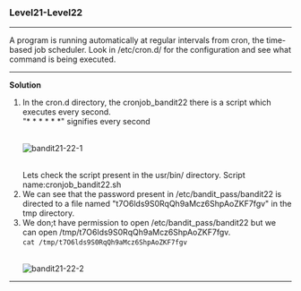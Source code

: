 ### Level21-Level22

<hr>
A program is running automatically at regular intervals from cron, the time-based job scheduler. Look in /etc/cron.d/ for the configuration and see what command is being executed.
<hr/>

<b>Solution</b><br/>

<p>
<ol>

<li>In the cron.d directory, the cronjob_bandit22 there is a script which executes every second.<br/>
"* * * * * *" signifies every second
</li>
<br/>

![bandit21-22-1](https://user-images.githubusercontent.com/88927842/183336804-b9b649de-8a47-4a84-b3fa-0bf8df3d0b75.png)

<br/>
</li>Lets check the script present in the usr/bin/ directory. Script name:cronjob_bandit22.sh</li>
<li>We can see that the password present in /etc/bandit_pass/bandit22 is directed to a file named "t7O6lds9S0RqQh9aMcz6ShpAoZKF7fgv" in the tmp directory.</li>
<li>We don;t have permission to open /etc/bandit_pass/bandit22 but we can open /tmp/t7O6lds9S0RqQh9aMcz6ShpAoZKF7fgv.<br/>
<code>cat /tmp/t7O6lds9S0RqQh9aMcz6ShpAoZKF7fgv</code></li>
<br/>

![bandit21-22-2](https://user-images.githubusercontent.com/88927842/183336823-4f0d1318-d03b-4537-9d21-c0eb571a4838.png)

</ol>
</p>
<hr/>